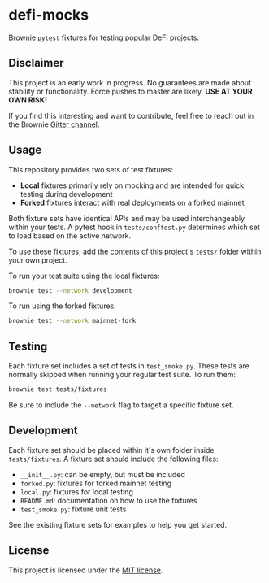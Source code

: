 # defi-mocks

[Brownie](https://github.com/iamdefinitelyahuman/brownie) `pytest` fixtures for testing popular DeFi projects.

## Disclaimer

This project is an early work in progress. No guarantees are made about stability or functionality. Force pushes to master are likely. **USE AT YOUR OWN RISK!**

If you find this interesting and want to contribute, feel free to reach out in the Brownie [Gitter channel](https://gitter.im/eth-brownie/community).

## Usage

This repository provides two sets of test fixtures:

* **Local** fixtures primarily rely on mocking and are intended for quick testing during development
* **Forked** fixtures interact with real deployments on a forked mainnet

Both fixture sets have identical APIs and may be used interchangeably within your tests. A pytest hook in `tests/conftest.py` determines which set to load based on the active network.

To use these fixtures, add the contents of this project's `tests/` folder within your own project.

To run your test suite using the local fixtures:

```bash
brownie test --network development
```

To run using the forked fixtures:

```bash
brownie test --network mainnet-fork
```

## Testing

Each fixture set includes a set of tests in `test_smoke.py`. These tests are normally skipped when running your regular test suite. To run them:

```bash
brownie test tests/fixtures
```

Be sure to include the `--network` flag to target a specific fixture set.

## Development

Each fixture set should be placed within it's own folder inside `tests/fixtures`. A fixture set should include the following files:

* `__init__.py`: can be empty, but must be included
* `forked.py`: fixtures for forked mainnet testing
* `local.py`: fixtures for local testing
* `README.md`: documentation on how to use the fixtures
* `test_smoke.py`: fixture unit tests

See the existing fixture sets for examples to help you get started.

## License

This project is licensed under the [MIT license](LICENSE).
